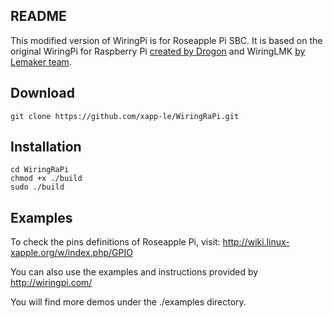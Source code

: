 ## README

This modified version of WiringPi is for Roseapple Pi SBC.
It is based on the original WiringPi for Raspberry Pi [created by Drogon](http://wiringpi.com/) and WiringLMK [by Lemaker team](http://lemaker.org).

## Download
    git clone https://github.com/xapp-le/WiringRaPi.git 

## Installation
    cd WiringRaPi
    chmod +x ./build
    sudo ./build
    
## Examples
To check the pins definitions of Roseapple Pi, visit: http://wiki.linux-xapple.org/w/index.php/GPIO

You can also use the examples and instructions provided by http://wiringpi.com/

You will find more demos under the ./examples directory.


